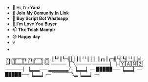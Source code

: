 - 👋 Hi, I’m 𝐘𝐚𝐧𝐳
- 👀 𝐉𝐨𝐢𝐧 𝐌𝐲 𝐂𝐨𝐦𝐮𝐧𝐢𝐭𝐲 𝐈𝐧 𝐋𝐢𝐧𝐤
- 🌱 𝐁𝐮𝐲 𝐒𝐜𝐫𝐢𝐩𝐭 𝐁𝐨𝐭 𝐖𝐡𝐚𝐭𝐬𝐚𝐩𝐩
- 💞️ 𝐈'𝐦 𝐋𝐨𝐯𝐞 𝐘𝐨𝐮 𝐁𝐮𝐲𝐞𝐫
- 📫 𝐓𝐡𝐱 𝐓𝐞𝐥𝐚𝐡 𝐌𝐚𝐦𝐩𝐢𝐫
- 😄 𝐇𝐚𝐩𝐩𝐲 𝐝𝐚𝐲
- ⚡
- 
╔┓┏╦━━╦┓╔┓╔━━╗╔╗
║┗┛║┗━╣┃║┃║╯╰║║║
║┏┓║┏━╣┗╣┗╣╰╯║╠╣
╚┛┗╩━━╩━╩━╩━━╝╚╝
┈┈┈┈┈┈▕▔╲┈┈┈┈┈┈
┈┈┈┈┈┈┈▏▕┈🅈🄰🄽🅉
┈┈┈┈┈┈┈▏▕▂▂▂┈┈┈
▂▂▂▂▂▂╱┈▕▂▂▂▏┈┈
▉▉▉▉▉┈┈┈▕▂▂▂▏┈┈
▉▉▉▉▉┈┈┈▕▂▂▂▏┈┈
▔▔▔▔▔▔╲▂▕▂▂▂▏┈┈


<!---
yanz112233/yanz112233 is a ✨ special ✨ repository because its `README.md` (this file) appears on your GitHub profile.
You can click the Preview link to take a look at your changes.
--->
